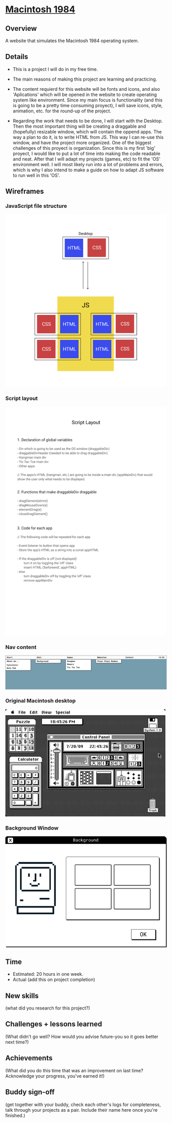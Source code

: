 # [Macintosh 1984](https://macintosh-1984.netlify.app/)

## Overview

A website that simulates the Macintosh 1984 operating system. 

## Details

- This is a project I will do in my free time. 

- The main reasons of making this project are learning and practicing.

- The content requierd for this website will be fonts and icons, and also 'Aplications' which will be opened in the website to create operating system like environment. Since my main focus is functionality (and this is going to be a pretty time consuming proyect), I will save icons, style, animation, etc. for the round-up of the project. 

- Regarding the work that needs to be done, I will start with the Desktop. Then the most important thing will be creating a draggable and (hopefully) resizable window, which will contain the oppend apps. The way a plan to do it, is to write HTML from JS. This way I can re-use this window, and have the project more organized. 
One of the biggest challenges of this proyect is organization. Since this is my first 'big' proyect, I would like to put a lot of time into making the code readable and neat. 
After that I will adapt my projects (games, etc) to fit the 'OS' environment well. I will most likely run into a lot of problems and errors, which is why I also intend to make a guide on how to adapt JS software to run well in this 'OS'.

## Wireframes

### JavaScript file structure
![image](./wireframes/macintosh-structure.jpg)

### Script layout
![image](./wireframes/script-layout.jpg)

### Nav content
![image](./wireframes/macintosh-nav-content.png)

### Original Macintosh desktop
![image](./wireframes/macintosh-desktop.jpeg)

### Background Window
![image](./wireframes/background-window.jpg)

## Time

- Estimated: 20 hours in one week.
- Actual (add this on project completion)

## New skills

(what did you research for this project?)

## Challenges + lessons learned

(What didn't go well? How would you advise future-you so it goes better next time?)

## Achievements

(What did you do this time that was an improvement on last time? Acknowledge your progress, you've earned it!)

## Buddy sign-off

(get together with your buddy, check each other's logs for completeness, talk through your projects as a pair. Include their name here once you're finished.)
